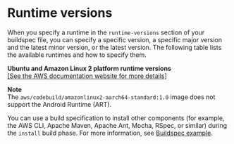 # Runtime versions<a name="runtime-versions"></a>

When you specify a runtime in the `runtime-versions` section of your buildspec file, you can specify a specific version, a specific major version and the latest minor version, or the latest version\. The following table lists the available runtimes and how to specify them\. 


**Ubuntu and Amazon Linux 2 platform runtime versions**  
[\[See the AWS documentation website for more details\]](http://docs.aws.amazon.com/codebuild/latest/userguide/runtime-versions.html)

**Note**  
The `aws/codebuild/amazonlinux2-aarch64-standard:1.0` image does not support the Android Runtime \(ART\)\.

You can use a build specification to install other components \(for example, the AWS CLI, Apache Maven, Apache Ant, Mocha, RSpec, or similar\) during the `install` build phase\. For more information, see [Buildspec example](build-spec-ref.md#build-spec-ref-example)\.
